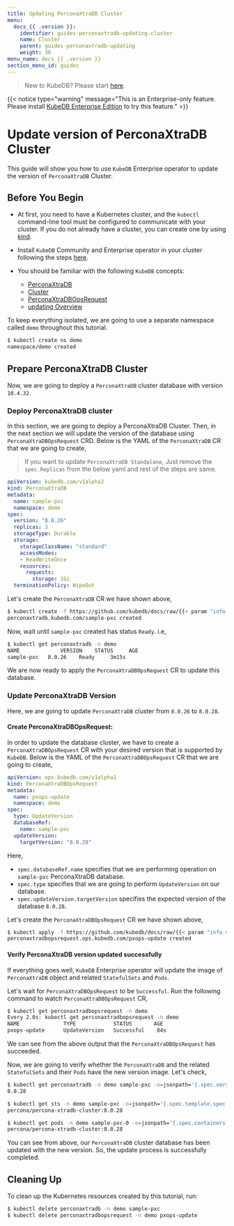 ```yaml
---
title: Updating PerconaXtraDB Cluster
menu:
  docs_{{ .version }}:
    identifier: guides-perconaxtradb-updating-cluster
    name: Cluster
    parent: guides-perconaxtradb-updating
    weight: 30
menu_name: docs_{{ .version }}
section_menu_id: guides
---
```


> New to KubeDB? Please start [here](/docs/README.md).

{{< notice type="warning" message="This is an Enterprise-only feature. Please install [KubeDB Enterprise Edition](/docs/setup/install/enterprise.md) to try this feature." >}}

# Update version of PerconaXtraDB Cluster

This guide will show you how to use `KubeDB` Enterprise operator to update the version of `PerconaXtraDB` Cluster.

## Before You Begin

- At first, you need to have a Kubernetes cluster, and the `kubectl` command-line tool must be configured to communicate with your cluster. If you do not already have a cluster, you can create one by using [kind](https://kind.sigs.k8s.io/docs/user/quick-start/).

- Install `KubeDB` Community and Enterprise operator in your cluster following the steps [here](/docs/setup/README.md).

- You should be familiar with the following `KubeDB` concepts:
  - [PerconaXtraDB](/docs/guides/percona-xtradb/concepts/perconaxtradb)
  - [Cluster](/docs/guides/percona-xtradb/clustering/overview)
  - [PerconaXtraDBOpsRequest](/docs/guides/percona-xtradb/concepts/opsrequest)
  - [updating Overview](/docs/guides/percona-xtradb/update-version/overview)

To keep everything isolated, we are going to use a separate namespace called `demo` throughout this tutorial.

```bash
$ kubectl create ns demo
namespace/demo created
```

## Prepare PerconaXtraDB Cluster

Now, we are going to deploy a `PerconaXtraDB` cluster database with version `10.4.32`.

### Deploy PerconaXtraDB cluster

In this section, we are going to deploy a PerconaXtraDB Cluster. Then, in the next section we will update the version of the database using `PerconaXtraDBOpsRequest` CRD. Below is the YAML of the `PerconaXtraDB` CR that we are going to create,

> If you want to update `PerconaXtraDB Standalone`, Just remove the `spec.Replicas` from the below yaml and rest of the steps are same.

```yaml
apiVersion: kubedb.com/v1alpha2
kind: PerconaXtraDB
metadata:
  name: sample-pxc
  namespace: demo
spec:
  version: "8.0.26"
  replicas: 3
  storageType: Durable
  storage:
    storageClassName: "standard"
    accessModes:
    - ReadWriteOnce
    resources:
      requests:
        storage: 1Gi
  terminationPolicy: WipeOut

```

Let's create the `PerconaXtraDB` CR we have shown above,

```bash
$ kubectl create -f https://github.com/kubedb/docs/raw/{{< param "info.version" >}}/docs/guides/percona-xtradb/update-version/cluster/examples/sample-pxc.yaml
perconaxtradb.kubedb.com/sample-pxc created
```

Now, wait until `sample-pxc` created has status `Ready`. i.e,

```bash
$ kubectl get perconaxtradb -n demo                                                                                                                                             
NAME             VERSION    STATUS     AGE
sample-pxc   8.0.26    Ready     3m15s
```

We are now ready to apply the `PerconaXtraDBOpsRequest` CR to update this database.

### Update PerconaXtraDB Version

Here, we are going to update `PerconaXtraDB` cluster from `8.0.26` to `8.0.28`.

#### Create PerconaXtraDBOpsRequest:

In order to update the database cluster, we have to create a `PerconaXtraDBOpsRequest` CR with your desired version that is supported by `KubeDB`. Below is the YAML of the `PerconaXtraDBOpsRequest` CR that we are going to create,

```yaml
apiVersion: ops.kubedb.com/v1alpha1
kind: PerconaXtraDBOpsRequest
metadata:
  name: pxops-update
  namespace: demo
spec:
  type: UpdateVersion
  databaseRef:
    name: sample-pxc
  updateVersion:
    targetVersion: "8.0.28"
```

Here,

- `spec.databaseRef.name` specifies that we are performing operation on `sample-pxc` PerconaXtraDB database.
- `spec.type` specifies that we are going to perform `UpdateVersion` on our database.
- `spec.updateVersion.targetVersion` specifies the expected version of the database `8.0.28`.

Let's create the `PerconaXtraDBOpsRequest` CR we have shown above,

```bash
$ kubectl apply -f https://github.com/kubedb/docs/raw/{{< param "info.version" >}}/docs/guides/percona-xtradb/update-version/cluster/examples/pxops-update.yaml
perconaxtradbopsrequest.ops.kubedb.com/pxops-update created
```

#### Verify PerconaXtraDB version updated successfully 

If everything goes well, `KubeDB` Enterprise operator will update the image of `PerconaXtraDB` object and related `StatefulSets` and `Pods`.

Let's wait for `PerconaXtraDBOpsRequest` to be `Successful`.  Run the following command to watch `PerconaXtraDBOpsRequest` CR,

```bash
$ kubectl get perconaxtradbopsrequest -n demo
Every 2.0s: kubectl get perconaxtradbopsrequest -n demo
NAME              TYPE            STATUS       AGE
pxops-update      UpdateVersion   Successful    84s
```

We can see from the above output that the `PerconaXtraDBOpsRequest` has succeeded.

Now, we are going to verify whether the `PerconaXtraDB` and the related `StatefulSets` and their `Pods` have the new version image. Let's check,

```bash
$ kubectl get perconaxtradb -n demo sample-pxc -o=jsonpath='{.spec.version}{"\n"}'
8.0.28

$ kubectl get sts -n demo sample-pxc -o=jsonpath='{.spec.template.spec.containers[0].image}{"\n"}'
percona/percona-xtradb-cluster:8.0.28

$ kubectl get pods -n demo sample-pxc-0 -o=jsonpath='{.spec.containers[0].image}{"\n"}'
percona/percona-xtradb-cluster:8.0.28
```

You can see from above, our `PerconaXtraDB` cluster database has been updated with the new version. So, the update process is successfully completed.

## Cleaning Up

To clean up the Kubernetes resources created by this tutorial, run:

```bash
$ kubectl delete perconaxtradb -n demo sample-pxc
$ kubectl delete perconaxtradbopsrequest -n demo pxops-update
```